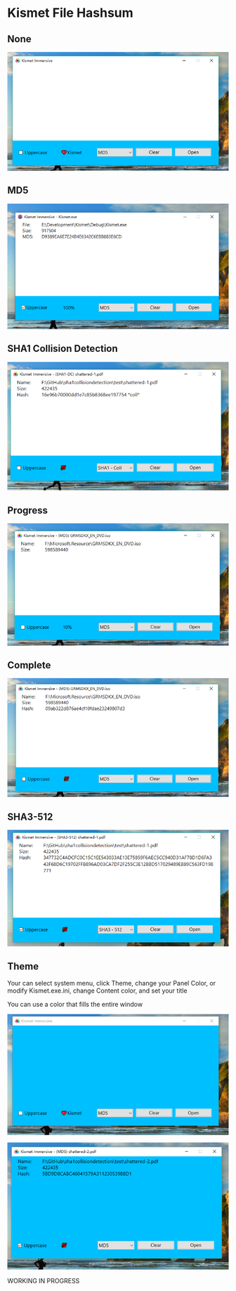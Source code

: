 # Kismet File Hashsum


## None

![image](./docs/images/none.png)

## MD5

![image](./docs/images/md5.png)

## SHA1 Collision Detection

![image](./docs/images/coll.png)

## Progress

![image](./docs/images/progress.png)

## Complete

![complete](./docs/images/complete.png)

## SHA3-512

![sha3-512](./docs/images/sha3-512.png)

## Theme 

Your can select system menu, click Theme, change your Panel Color, or modify Kismet.exe.ini,
change Content color, and set your title

You can use a color that fills the entire window

![theme](./docs/images/theme.png)

![theme](./docs/images/theme2.png)

WORKING IN PROGRESS